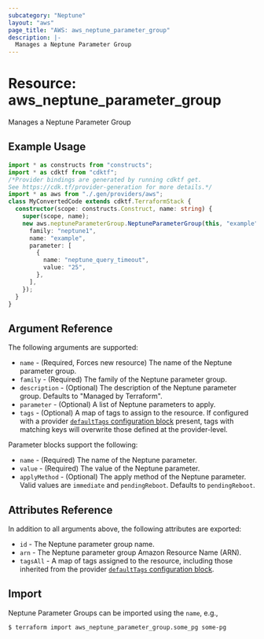 ```yaml
---
subcategory: "Neptune"
layout: "aws"
page_title: "AWS: aws_neptune_parameter_group"
description: |-
  Manages a Neptune Parameter Group
---
```


# Resource: aws_neptune_parameter_group

Manages a Neptune Parameter Group

## Example Usage

```typescript
import * as constructs from "constructs";
import * as cdktf from "cdktf";
/*Provider bindings are generated by running cdktf get.
See https://cdk.tf/provider-generation for more details.*/
import * as aws from "./.gen/providers/aws";
class MyConvertedCode extends cdktf.TerraformStack {
  constructor(scope: constructs.Construct, name: string) {
    super(scope, name);
    new aws.neptuneParameterGroup.NeptuneParameterGroup(this, "example", {
      family: "neptune1",
      name: "example",
      parameter: [
        {
          name: "neptune_query_timeout",
          value: "25",
        },
      ],
    });
  }
}

```

## Argument Reference

The following arguments are supported:

* `name` - (Required, Forces new resource) The name of the Neptune parameter group.
* `family` - (Required) The family of the Neptune parameter group.
* `description` - (Optional) The description of the Neptune parameter group. Defaults to "Managed by Terraform".
* `parameter` - (Optional) A list of Neptune parameters to apply.
* `tags` - (Optional) A map of tags to assign to the resource. If configured with a provider [`defaultTags` configuration block](https://registry.terraform.io/providers/hashicorp/aws/latest/docs#default_tags-configuration-block) present, tags with matching keys will overwrite those defined at the provider-level.

Parameter blocks support the following:

* `name`  - (Required) The name of the Neptune parameter.
* `value` - (Required) The value of the Neptune parameter.
* `applyMethod` - (Optional) The apply method of the Neptune parameter. Valid values are `immediate` and `pendingReboot`. Defaults to `pendingReboot`.

## Attributes Reference

In addition to all arguments above, the following attributes are exported:

* `id` - The Neptune parameter group name.
* `arn` - The Neptune parameter group Amazon Resource Name (ARN).
* `tagsAll` - A map of tags assigned to the resource, including those inherited from the provider [`defaultTags` configuration block](https://registry.terraform.io/providers/hashicorp/aws/latest/docs#default_tags-configuration-block).

## Import

Neptune Parameter Groups can be imported using the `name`, e.g.,

```
$ terraform import aws_neptune_parameter_group.some_pg some-pg
```

<!-- cache-key: cdktf-0.17.0-pre.15 input-02bd63416af382d1eb24ed801c50ace2a73d33330633c2b667b466e045615ea1 -->
